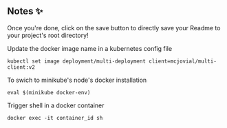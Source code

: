 ## Notes ✨  
Once you're done, click on the save button to directly save your Readme to your
project's root directory!


Update the docker image name in a kubernetes config file
```
kubectl set image deployment/multi-deployment client=mcjovial/multi-client:v2
```

To swich to minikube's node's docker installation
```
eval $(minikube docker-env)
```

Trigger shell in a docker container
```
docker exec -it container_id sh